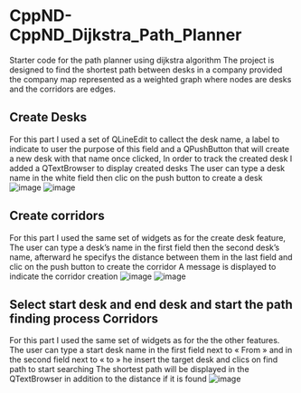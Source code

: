 # CppND-CppND_Dijkstra_Path_Planner
Starter code for the path planner using dijkstra algorithm
The project is designed to find the shortest path between desks in a company provided the company map represented as a weighted graph
where nodes are desks and the corridors are edges.
## Create Desks 
For this part I used a set of QLineEdit to callect the desk name, a label to indicate to user the purpose of this field and a QPushButton that will create a new desk with that name once clicked,
In order to track the created desk I added a QTextBrowser to display created desks 
The user can type a desk name in the white field then clic on the push button to create a desk
![image](https://github.com/user-attachments/assets/3bbc831c-30e5-4a63-be76-a074c32044ab)
![image](https://github.com/user-attachments/assets/0c471132-ce7b-473e-910d-03cf8e21cea0)

## Create corridors
For this part I used the same set of widgets as for the create desk feature,
The user can type a desk’s name in the first field then the second desk’s name, afterward he specifys the distance between them in the last field and clic on the push button to create the corridor
A message is displayed to indicate the corridor creation
![image](https://github.com/user-attachments/assets/77ce672c-bed2-481a-ab31-82610bffea6e)
![image](https://github.com/user-attachments/assets/eb7fa1dc-4d46-4624-9ea5-6953739c7e6e)

## Select start desk and end desk and start the path finding process Corridors
For this part I used the same set of widgets as for the the other features.
The user can type a start desk name in the first field next to « From » and in the second field next to « to » he insert the target desk and clics on find path to start searching
The shortest path will be displayed in the QTextBrowser in addition to the distance if it is found
![image](https://github.com/user-attachments/assets/93845cfc-4ba6-4b05-bd40-f5a133c96f86)






